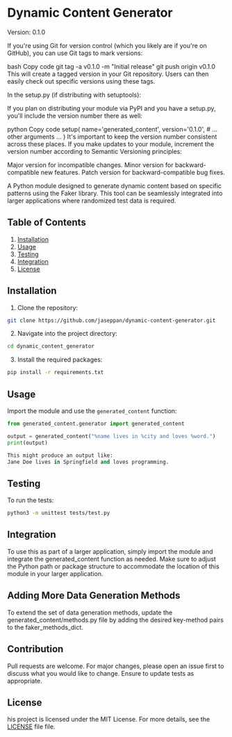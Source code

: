 # Dynamic Content Generator

Version: 0.1.0

If you're using Git for version control (which you likely are if you're on GitHub), you can use Git tags to mark versions:

bash
Copy code
git tag -a v0.1.0 -m "Initial release"
git push origin v0.1.0
This will create a tagged version in your Git repository. Users can then easily check out specific versions using these tags.

In the setup.py (if distributing with setuptools):

If you plan on distributing your module via PyPI and you have a setup.py, you'll include the version number there as well:

python
Copy code
setup(
    name='generated_content',
    version='0.1.0',
    # ... other arguments ...
)
It's important to keep the version number consistent across these places. If you make updates to your module, increment the version number according to Semantic Versioning principles:

Major version for incompatible changes.
Minor version for backward-compatible new features.
Patch version for backward-compatible bug fixes.






A Python module designed to generate dynamic content based on specific patterns using the Faker library. This tool can be seamlessly integrated into larger applications where randomized test data is required.

## Table of Contents
1. [Installation](#installation)
2. [Usage](#usage)
3. [Testing](#testing)
4. [Integration](#integration)
5. [License](#license)

## Installation

1. Clone the repository:

```bash
git clone https://github.com/jaseppan/dynamic-content-generator.git
```
2. Navigate into the project directory:
```bash
cd dynamic_content_generator
```
3. Install the required packages:
```bash
pip install -r requirements.txt
```

## Usage

Import the module and use the `generated_content` function:

```python
from generated_content.generator import generated_content

output = generated_content("%name lives in %city and loves %word.")
print(output)

This might produce an output like:
Jane Doe lives in Springfield and loves programming.
```

## Testing

To run the tests:
```bash
python3 -m unittest tests/test.py
```

## Integration

To use this as part of a larger application, simply import the module and integrate the generated_content function as needed. Make sure to adjust the Python path or package structure to accommodate the location of this module in your larger application.



## Adding More Data Generation Methods
To extend the set of data generation methods, update the generated_content/methods.py file by adding the desired key-method pairs to the faker_methods_dict.

## Contribution
Pull requests are welcome. For major changes, please open an issue first to discuss what you would like to change. Ensure to update tests as appropriate.

## License
his project is licensed under the MIT License. For more details, see the [LICENSE](LICENSE) file file.